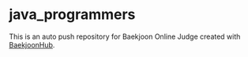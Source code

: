 # java_programmers
This is an auto push repository for Baekjoon Online Judge created with [BaekjoonHub](https://github.com/BaekjoonHub/BaekjoonHub).
